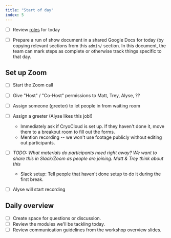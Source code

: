 ```yaml
---
title: "Start of day"
index: 5
---
```


- [ ] Review [roles](roles.md) for today
- [ ] Prepare a run of show document in a shared Google Docs for today (by copying
      relevant sections from this `admin/` section. In this document, the team can mark
      steps as complete or otherwise track things specific to that day.


## Set up Zoom

- [ ] Start the Zoom call
- [ ] Give "Host" / "Co-Host" permissions to Matt, Trey, Alyse, ??
- [ ] Assign someone (greeter) to let people in from waiting room
- [ ] Assign a greeter (Alyse likes this job!)
    * Immediately ask if CryoCloud is set up. If they haven't done it, move them to a
      breakout room to fill out the forms.
    * Mention recording -- we won't use footage publicly without editing out
      participants.
- [ ] _TODO: What materials do participants need right away? We want to share this in
  Slack/Zoom as people are joining. Matt & Trey think about this_
    * Slack setup: Tell people that haven't done setup to do it during the first break.
- [ ] Alyse will start recording


## Daily overview

- [ ] Create space for questions or discussion.
- [ ] Review the modules we'll be tackling today.
- [ ] Review communication guidelines from the workshop overview slides.

